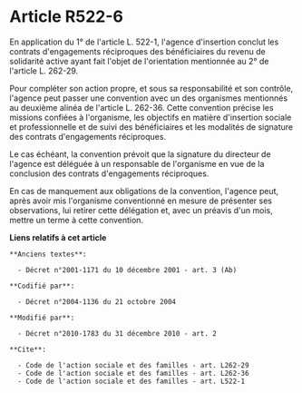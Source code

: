 # Article R522-6

En application du 1° de l'article L. 522-1, l'agence d'insertion conclut les contrats d'engagements réciproques des
bénéficiaires du revenu de solidarité active ayant fait l'objet de l'orientation mentionnée au 2° de l'article L. 262-29. 

Pour compléter son action propre, et sous sa responsabilité et son contrôle, l'agence peut passer une convention avec un des
organismes mentionnés au deuxième alinéa de l'article L. 262-36. Cette convention précise les missions confiées à
l'organisme, les objectifs en matière d'insertion sociale et professionnelle et de suivi des bénéficiaires et les modalités
de signature des contrats d'engagements réciproques. 

Le cas échéant, la convention prévoit que la signature du directeur de l'agence est déléguée à un responsable de l'organisme
en vue de la conclusion des contrats d'engagements réciproques. 

En cas de manquement aux obligations de la convention, l'agence peut, après avoir mis l'organisme conventionné en mesure de
présenter ses observations, lui retirer cette délégation et, avec un préavis d'un mois, mettre un terme à cette convention.

**Liens relatifs à cet article**

	**Anciens textes**:

	  - Décret n°2001-1171 du 10 décembre 2001 - art. 3 (Ab)

	**Codifié par**:

	  - Décret n°2004-1136 du 21 octobre 2004

	**Modifié par**:

	  - Décret n°2010-1783 du 31 décembre 2010 - art. 2

	**Cite**:

	  - Code de l'action sociale et des familles - art. L262-29
	  - Code de l'action sociale et des familles - art. L262-36
	  - Code de l'action sociale et des familles - art. L522-1
